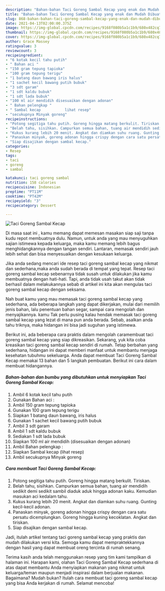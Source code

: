 ```yaml
---
description: "Bahan-bahan Taci Goreng Sambal Kecap yang enak dan Mudah Dibuat"
title: "Bahan-bahan Taci Goreng Sambal Kecap yang enak dan Mudah Dibuat"
slug: 868-bahan-bahan-taci-goreng-sambal-kecap-yang-enak-dan-mudah-dibuat
date: 2021-04-13T02:00:00.375Z
image: https://img-global.cpcdn.com/recipes/9168f080b5a1c1b9/680x482cq70/taci-goreng-sambal-kecap-foto-resep-utama.jpg
thumbnail: https://img-global.cpcdn.com/recipes/9168f080b5a1c1b9/680x482cq70/taci-goreng-sambal-kecap-foto-resep-utama.jpg
cover: https://img-global.cpcdn.com/recipes/9168f080b5a1c1b9/680x482cq70/taci-goreng-sambal-kecap-foto-resep-utama.jpg
author: Grace Massey
ratingvalue: 3
reviewcount: 3
recipeingredient:
- "6 kotak kecil tahu putih"
- " Bahan aci "
- "150 gram tepung tapioka"
- "100 gram tepung terigu"
- "1 batang daun bawang iris halus"
- "1 sachet kecil bawang putih bubuk"
- "3 sdt garam"
- "1 sdt kaldu bubuk"
- "1 sdt lada bubuk"
- "100 ml air mendidih disesuaikan dengan adonan"
- " Bahan pelengkap "
- " Sambal kecap           lihat resep"
- "secukupnya Minyak goreng"
recipeinstructions:
- "Potong segitiga tahu putih. Goreng hingga matang berkulit. Tiriskan."
- "Belah tahu, sisihkan. Campurkan semua bahan, tuang air mendidih sedikit demi sedikit sambil diaduk aduk hingga adonan kaku. Kemudian masukan aci kedalam tahu."
- "Kukus kurang lebih 20 menit. Angkat dan diamkan suhu ruang. Gunting kecil-kecil adonan."
- "Panaskan minyak, goreng adonan hingga crispy dengan cara satu persatu dicemplungkan. Goreng hingga kuning kecoklatan. Angkat dan tiriskan."
- "Siap disajikan dengan sambal kecap."
categories:
- Resep
tags:
- taci
- goreng
- sambal

katakunci: taci goreng sambal 
nutrition: 158 calories
recipecuisine: Indonesian
preptime: "PT11M"
cooktime: "PT42M"
recipeyield: "3"
recipecategory: Dessert

---
```



![Taci Goreng Sambal Kecap](https://img-global.cpcdn.com/recipes/9168f080b5a1c1b9/680x482cq70/taci-goreng-sambal-kecap-foto-resep-utama.jpg)

Di masa  saat ini , kamu memang dapat memesan masakan siap saji tanpa kudu repot membuatnya dulu. Namun, untuk anda yang mau menyuguhkan sajian istimewa kepada keluarga, maka kamu memang lebih bagus menghidangkannya dengan tangan sendiri. Lantaran, memasak sendiri jauh lebih sehat dan bisa menyesuaikan dengan kesukaan keluarga.

Jika anda sedang mencari ide resep taci goreng sambal kecap yang nikmat dan sederhana,maka anda sudah berada di tempat yang tepat. Resep taci goreng sambal kecap  sebenarnya tidak susah untuk dilakukan jika kamu membuatnya dengan hati-hati. Tapi, anda tidak usah takut akan tidak berhasil dalam melakukannya 
sebab di artikel ini kita akan mengulas taci goreng sambal kecap dengan seksama.  



Nah buat kamu yang mau memasak taci goreng sambal kecap yang sederhana, ada beberapa langkah yang dapat dikerjakan, mulai dari memilih jenis bahan, lalu penentuan bahan segar, sampai cara mengolah dan menyajikannya. kamu Tak perlu pusing kalau hendak memasak taci goreng sambal kecap yang lezat di mana pun anda berada. Sebab, asalkan anda  tahu triknya, maka hidangan ini bisa jadi suguhan yang istimewa.

Berikut ini, ada beberapa cara praktis  dalam mengolah caramembuat taci goreng sambal kecap yang siap dikreasikan. Sekarang, yuk kita coba kreasikan taci goreng sambal kecap sendiri di rumah. Tetap berbahan yang sederhana, hidangan ini dapat memberi manfaat untuk membantu menjaga kesehatan tubuhmu sekeluarga. Anda dapat membuat Taci Goreng Sambal Kecap memakai 13 bahan dan 5 langkah pembuatan. Berikut ini cara dalam membuat hidangannya.

<!--inarticleads1-->

##### Bahan-bahan dan bumbu yang dibutuhkan untuk menyiapkan Taci Goreng Sambal Kecap:

1. Ambil 6 kotak kecil tahu putih
1. Gunakan  Bahan aci :
1. Ambil 150 gram tepung tapioka
1. Gunakan 100 gram tepung terigu
1. Siapkan 1 batang daun bawang, iris halus
1. Gunakan 1 sachet kecil bawang putih bubuk
1. Ambil 3 sdt garam
1. Ambil 1 sdt kaldu bubuk
1. Sediakan 1 sdt lada bubuk
1. Siapkan 100 ml air mendidih (disesuaikan dengan adonan)
1. Ambil  Bahan pelengkap :
1. Siapkan  Sambal kecap           (lihat resep)
1. Ambil secukupnya Minyak goreng




<!--inarticleads2-->

##### Cara membuat Taci Goreng Sambal Kecap:

1. Potong segitiga tahu putih. Goreng hingga matang berkulit. Tiriskan.
1. Belah tahu, sisihkan. Campurkan semua bahan, tuang air mendidih sedikit demi sedikit sambil diaduk aduk hingga adonan kaku. Kemudian masukan aci kedalam tahu.
1. Kukus kurang lebih 20 menit. Angkat dan diamkan suhu ruang. Gunting kecil-kecil adonan.
1. Panaskan minyak, goreng adonan hingga crispy dengan cara satu persatu dicemplungkan. Goreng hingga kuning kecoklatan. Angkat dan tiriskan.
1. Siap disajikan dengan sambal kecap.




Jadi, itulah artikel tentang  taci goreng sambal kecap  yang praktis dan mudah dilakukan versi kita. Semoga kamu dapat mempraktekkannya dengan hasil yang dapat membuat oreng tercinta di rumah senang. 

Terima kasih anda telah menggunakan resep yang tim kami tampilkan di halaman ini. Harapan kami, olahan  Taci Goreng Sambal Kecap sederhana di atas dapat membantu Anda menyiapkan makanan yang nikmat untuk keluarga/teman maupun menjadi inspirasi dalam berjualan makanan. Bagaimana? Mudah bukan? Itulah cara membuat taci goreng sambal kecap yang bisa Anda kerjakan di rumah. Selamat mencoba!

